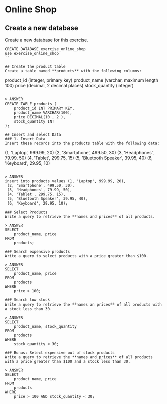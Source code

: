 # Online Shop 

## Create a new database
Create a new database for this exercise.
```
CREATE DATABASE exercise_online_shop
use exercise_online_shop
``

## Create the product table
Create a table named **products** with the following columns:  
```
product_id (integer, primary key)
product_name (varchar, maximum length 100)
price (decimal, 2 decimal places)
stock_quantity (integer)
```

> ANSWER
CREATE TABLE products (
    product_id INT PRIMARY KEY,
    product_name VARCHAR(100),
    price DECIMAL(10 , 2 ),
    stock_quantity INT
);

## Insert and select Data
### 1. Insert Data
Insert these records into the products table with the following data:
```
(1, 'Laptop', 999.99, 20)
(2, 'Smartphone', 499.50, 30)
(3, 'Headphones', 79.99, 50)
(4, 'Tablet', 299.75, 15)
(5, 'Bluetooth Speaker', 39.95, 40)
(6, 'Keyboard', 29.95, 10)
```

> ANSWER
insert into products values (1, 'Laptop', 999.99, 20),
 (2, 'Smartphone', 499.50, 30),
 (3, 'Headphones', 79.99, 50),
 (4, 'Tablet', 299.75, 15),
 (5, 'Bluetooth Speaker', 39.95, 40),
 (6, 'Keyboard', 29.95, 10);

### Select Products 
Write a query to retrieve the **names and prices** of all products.

> ANSWER
SELECT 
    product_name, price
FROM
    products;

### Search expensive products
Write a query to select products with a price greater than $100.

> ANSWER
SELECT 
    product_name, price
FROM
    products
WHERE
    price > 100;

### Search low stock
Write a query to retrieve the **names an prices** of all products with a stock less than 30.

> ANSWER
SELECT 
    product_name, stock_quantity
FROM
    products
WHERE
    stock_quantity < 30;

### Bonus: Select expensive out of stock products
Write a query to retrieve the **names and prices** of all products with a price greater than $100 and a stock less than 30.

> ANSWER  
SELECT 
    product_name, price
FROM
    products
WHERE
    price > 100 AND stock_quantity < 30;
